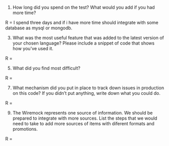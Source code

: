 1. How long did you spend on the test? What would you add if you had more time?

R = I spend three days and if i have more time should integrate with some database as mysql or mongodb.

3. What was the most useful feature that was added to the latest version of your chosen language? Please include a snippet of code that
shows how you've used it.

R = 

5. What did you find most difficult?

R = 

7. What mechanism did you put in place to track down issues in production on this code? If you didn’t put anything, write down what you
could do.

R = 

9. The Wiremock represents one source of information. We should be prepared to integrate with more sources. List the steps that we would
need to take to add more sources of items with diferent formats and promotions.

R = 
